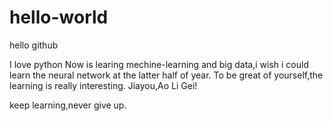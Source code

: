 # hello-world

hello github

I love python
Now is learing mechine-learning and big data,i wish i could learn the neural network at the latter half of year.
To be great of yourself,the learning is really interesting.
Jiayou,Ao Li Gei!

keep learning,never give up.
